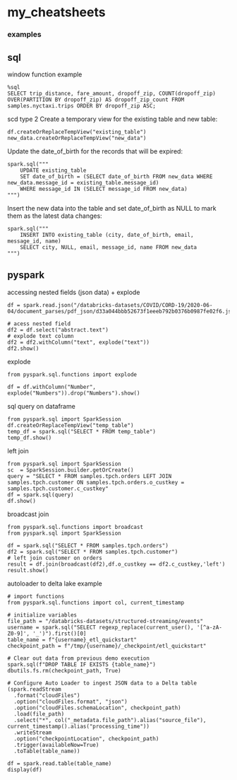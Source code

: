 # my_cheatsheets
### examples
## sql
window function example
```
%sql
SELECT trip_distance, fare_amount, dropoff_zip, COUNT(dropoff_zip) OVER(PARTITION BY dropoff_zip) AS dropoff_zip_count FROM samples.nyctaxi.trips ORDER BY dropoff_zip ASC;
```
scd type 2
Create a temporary view for the existing table and new table:
```
df.createOrReplaceTempView("existing_table")
new_data.createOrReplaceTempView("new_data")

```
Update the date_of_birth for the records that will be expired:
```
spark.sql("""
    UPDATE existing_table 
    SET date_of_birth = (SELECT date_of_birth FROM new_data WHERE new_data.message_id = existing_table.message_id)
    WHERE message_id IN (SELECT message_id FROM new_data)
""")
```
Insert the new data into the table and set date_of_birth as NULL to mark them as the latest data changes:
```
spark.sql("""
    INSERT INTO existing_table (city, date_of_birth, email, message_id, name)
    SELECT city, NULL, email, message_id, name FROM new_data
""")
```
## pyspark
accessing nested fields (json data)
+ 
explode
```
df = spark.read.json("/databricks-datasets/COVID/CORD-19/2020-06-04/document_parses/pdf_json/d33a044bbb52673f1eeeb792b0376b0987fe02f6.json")

# acess nested field
df2 = df.select("abstract.text")
# explode text column
df2 = df2.withColumn("text", explode("text"))
df2.show()
```

explode
```
from pyspark.sql.functions import explode

df = df.withColumn("Number", explode("Numbers")).drop("Numbers").show()
```

sql query on dataframe
```
from pyspark.sql import SparkSession
df.createOrReplaceTempView("temp_table")
temp_df = spark.sql("SELECT * FROM temp_table")
temp_df.show()
```

left join
```
from pyspark.sql import SparkSession
sc  = SparkSession.builder.getOrCreate()
query = "SELECT * FROM samples.tpch.orders LEFT JOIN samples.tpch.customer ON samples.tpch.orders.o_custkey = samples.tpch.customer.c_custkey"
df = spark.sql(query)
df.show()
```

broadcast join
```
from pyspark.sql.functions import broadcast
from pyspark.sql import SparkSession

df = spark.sql("SELECT * FROM samples.tpch.orders")
df2 = spark.sql("SELECT * FROM samples.tpch.customer")
# left join customer on orders
result = df.join(broadcast(df2),df.o_custkey == df2.c_custkey,'left')
result.show()
```

autoloader to delta lake example
```
# import functions
from pyspark.sql.functions import col, current_timestamp

# initialize variables
file_path = "/databricks-datasets/structured-streaming/events"
username = spark.sql("SELECT regexp_replace(current_user(), '[^a-zA-Z0-9]', '_')").first()[0]
table_name = f"{username}_etl_quickstart"
checkpoint_path = f"/tmp/{username}/_checkpoint/etl_quickstart"

# Clear out data from previous demo execution
spark.sql(f"DROP TABLE IF EXISTS {table_name}")
dbutils.fs.rm(checkpoint_path, True)

# Configure Auto Loader to ingest JSON data to a Delta table
(spark.readStream
  .format("cloudFiles")
  .option("cloudFiles.format", "json")
  .option("cloudFiles.schemaLocation", checkpoint_path)
  .load(file_path)
  .select("*", col("_metadata.file_path").alias("source_file"), current_timestamp().alias("processing_time"))
  .writeStream
  .option("checkpointLocation", checkpoint_path)
  .trigger(availableNow=True)
  .toTable(table_name))

df = spark.read.table(table_name)
display(df)
```


